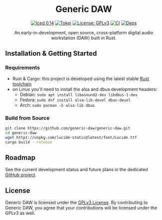 <div align="center">

# Generic DAW

[![Iced 0.14](https://img.shields.io/badge/0.14-blue?logo=iced&style=for-the-badge)](https://github.com/generic-daw/generic-daw)
[![Tokei](https://tokei.rs/b1/github/generic-daw/generic-daw?style=for-the-badge)](https://tokei.rs/b1/github/generic-daw/generic-daw)
[![License: GPLv3](https://img.shields.io/badge/License-GPLv3-blue.svg?style=for-the-badge)](https://github.com/generic-daw/generic-daw/blob/master/LICENSE)
[![CI](https://img.shields.io/github/actions/workflow/status/generic-daw/generic-daw/rust.yml?style=for-the-badge)](https://github.com/generic-daw/generic-daw/actions/workflows/rust.yml)
[![Deps](https://deps.rs/repo/github/generic-daw/generic-daw/status.svg?style=for-the-badge)](https://deps.rs/repo/github/generic-daw/generic-daw)

An early-in-development, open source, cross-platform digital audio workstation (DAW) built in Rust.
</div>

## Installation & Getting Started

### Requirements

- Rust & Cargo: this project is developed using the latest stable [Rust toolchain](https://rustup.rs/)
- on Linux you'll need to install the alsa and dbus development headers:
  - Debian: `sudo apt install libasound2-dev libdbus-1-dev`
  - Fedora: `sudo dnf install alsa-lib-devel dbus-devel`
  - Arch: `sudo pacman -S alsa-lib dbus`

### Build from Source

```bash
git clone https://github.com/generic-daw/generic-daw.git
cd generic-daw
wget https://unpkg.com/lucide-static@latest/font/Lucide.ttf
cargo build --release
```

## Roadmap

See the current development status and future plans in the dedicated [GitHub project](https://github.com/orgs/generic-daw/projects/1).

## License

Generic DAW is licensed under the [GPLv3 License](https://www.gnu.org/licenses/gpl-3.0).
By contributing to Generic DAW, you agree that your contributions will be licensed under the GPLv3 as well.
